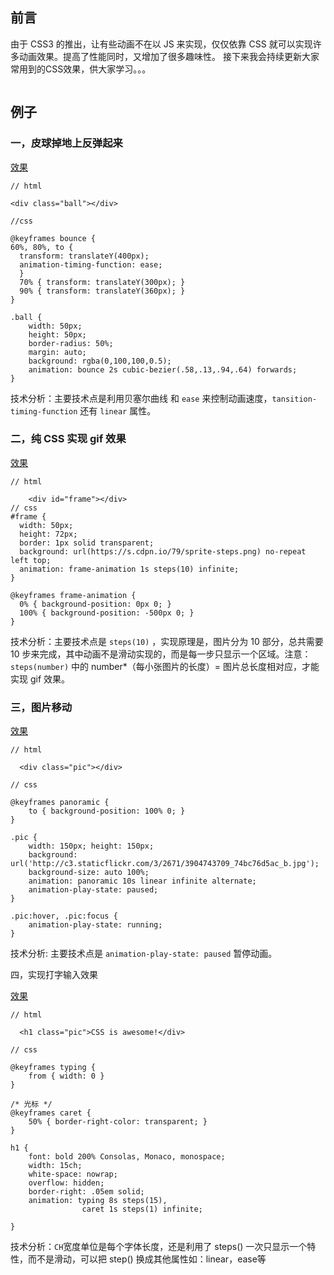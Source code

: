 ## 前言

  由于 CSS3 的推出，让有些动画不在以 JS 来实现，仅仅依靠 CSS 就可以实现许多动画效果。提高了性能同时，又增加了很多趣味性。
  接下来我会持续更新大家常用到的CSS效果，供大家学习。。。

  ![]()

## 例子
### 一，皮球掉地上反弹起来

[效果](https://jsbin.com/libijekice/1/edit?html,css,output)

    // html

    <div class="ball"></div>

    //css

    @keyframes bounce {
    60%, 80%, to {
      transform: translateY(400px); 
      animation-timing-function: ease;        
      }        
      70% { transform: translateY(300px); }        
      90% { transform: translateY(360px); }
    }

    .ball {
        width: 50px;        
        height: 50px;        
        border-radius: 50%;
        margin: auto;        
        background: rgba(0,100,100,0.5);        
        animation: bounce 2s cubic-bezier(.58,.13,.94,.64) forwards;
    }

技术分析：主要技术点是利用贝塞尔曲线 和 `ease` 来控制动画速度，`tansition-timing-function` 还有 `linear` 属性。

### 二，纯 CSS 实现 gif 效果

[效果](https://jsbin.com/rigezolasu/edit?html,css,output)

    // html

        <div id="frame"></div>
    // css
    #frame {
      width: 50px;
      height: 72px;
      border: 1px solid transparent;  
      background: url(https://s.cdpn.io/79/sprite-steps.png) no-repeat left top;
      animation: frame-animation 1s steps(10) infinite;    
    }

    @keyframes frame-animation {
      0% { background-position: 0px 0; }
      100% { background-position: -500px 0; }
    }

技术分析：主要技术点是 `steps(10)` ，实现原理是，图片分为 10 部分，总共需要 10 步来完成，其中动画不是滑动实现的，而是每一步只显示一个区域。注意：`steps(number)` 中的 number*（每小张图片的长度）= 图片总长度相对应，才能实现 gif 效果。

### 三，图片移动

[效果](https://jsbin.com/juzupulibu/1/edit?html,css,output)

    // html

      <div class="pic"></div>

    // css

    @keyframes panoramic {
        to { background-position: 100% 0; }
    }

    .pic {
        width: 150px; height: 150px;
        background: url('http://c3.staticflickr.com/3/2671/3904743709_74bc76d5ac_b.jpg');
        background-size: auto 100%;     
        animation: panoramic 10s linear infinite alternate;
        animation-play-state: paused;
    }

    .pic:hover, .pic:focus {
        animation-play-state: running;
    }

技术分析: 主要技术点是 `animation-play-state: paused` 暂停动画。

四，实现打字输入效果

[效果](https://jsbin.com/kibikosile/1/edit?html,css,output)

    // html 

      <h1 class="pic">CSS is awesome!</div>

    // css

    @keyframes typing {
        from { width: 0 }
    }

    /* 光标 */
    @keyframes caret {
        50% { border-right-color: transparent; }
    }

    h1 {
        font: bold 200% Consolas, Monaco, monospace;
        width: 15ch;
        white-space: nowrap;
        overflow: hidden;
        border-right: .05em solid;
        animation: typing 8s steps(15),
                    caret 1s steps(1) infinite;

    }

技术分析：`CH`宽度单位是每个字体长度，还是利用了 steps() 一次只显示一个特性，而不是滑动，可以把 step() 换成其他属性如：linear，ease等